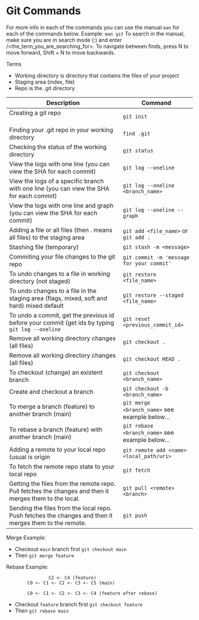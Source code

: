 # Git Commands

For more info in each of the commands you can use the manual ```man```  for each of the commands below.
Example: ```man git```
To search in the manual, make sure you are in search mode (:) and enter /<the_term_you_are_searching_for>.  To navigate between finds, press N to move forward, Shift + N to move backwards.

Terms
- Working directory is directory that contains the files of your project
- Staging area (index, file)
- Repo is the .git directory

| Description                                                                                                  | Command                                                                   |
| ------------------------------------------------------------------------------------------------------------ | ------------------------------------------------------------------------- |
| Creating a git repo                                                                                          | ```git init```                                                            |
| Finding your .git repo in your working directory                                                             | ```find .git```                                                           |
| Checking the status of the working directory                                                                 | ```git status```                                                          |
| View the logs with one line (you can view the SHA for each commit)                                           | ```git log --oneline```                                                   |
| View the logs of a specific branch with one line (you can view the SHA for each commit)                      | ```git log --oneline <branch_name>```                                     |
| View the logs with one line and graph (you can view the SHA for each commit)                                 | ```git log --oneline --graph```                                           |
| Adding a file or all files (then . means all files) to the staging area                                      | ```git add <file_name>``` or ```git add .```                              |
| Stashing file (temporary)                                                                                    | ```git stash -m <message>```                                              |
| Commiting your file changes to the git repo                                                                  | ```git commit -m 'message for your commit'```                             |
| To undo changes to a file in working directory (not staged)                                                  | ```git restore <file_name>```                                             |
| To undo changes to a file in the staging area (flags, mixed, soft and hard) mixed default                    | ```git restore --staged <file_name>```                                    |
| To undo a commit, get the previous id before your commit (get ids by typing `git log --oneline`              | ```git reset <previous_commit_id>```                                      |
| Remove all working directory changes (all files)                                                             | ```git checkout .```                                                      |
| Remove all working directory changes (all files)                                                             | ```git checkout HEAD .```                                                 |
| To checkout (change) an existent branch                                                                      | ```git checkout <branch_name>```                                          |
| Create and checkout a branch                                                                                 | ```git checkout -b <branch_name>```                                       |
| To merge a branch (feature) to another branch (main)                                                         | ```git merge <branch_name>```  see example below...                       |
| To rebase a branch (feature) with another branch (main)                                                      | ```git rebase <branch_name>``` see example below...                       |
| Adding a remote to your local repo (usual <name> is origin                                                   | ```git remote add <name> <local_path/uri>```                              |
| To fetch the remote repo state to your local repo                                                            | ```git fetch```                                                           |
| Getting the files from the remote repo. Pull fetches the changes and then it merges them to the local.       | ```git pull <remote> <branch>```                                          |
| Sending the files from the local repo. Push fetches the changes and then it merges them to the remote.       | ```git push```                                                            |

Merge Example:
 + Checkout `main` branch first ```git checkout main``` 
 + Then ```git merge feature```

   
Rebase Example:

                    C2 <- C4 (feature)
            C0 <- C1 <- C2 <- C3 <- C5 (main)

            C0 <- C1 <- C2 <- C3 <- C4 (feature after rebase)

  + Checkout `feature` branch first ```git checkout feature```
  + Then ```git rebase main```





